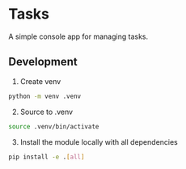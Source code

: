 # Tasks

A simple console app for managing tasks.

## Development

1. Create venv

```bash
python -m venv .venv
```

2. Source to .venv

```bash
source .venv/bin/activate
```

3. Install the module locally with all dependencies

```bash
pip install -e .[all]
```
